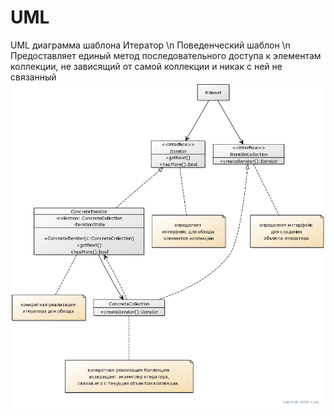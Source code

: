 # UML
UML диаграмма шаблона Итератор \n
Поведенческий шаблон \n
Предоставляет единый метод последовательного доступа к элементам коллекции, не зависящий от самой коллекции и никак с ней не связанный
![Иллюстрация к проекту](https://github.com/VeronikaKomissarova/UML/blob/master/771859a3.png)
